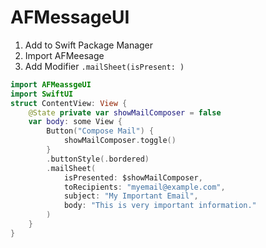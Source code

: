 #  AFMessageUI

1. Add to Swift Package Manager
2. Import AFMeesage
3. Add Modifier `.mailSheet(isPresent: )`
```swift
import AFMeassgeUI
import SwiftUI
struct ContentView: View {
    @State private var showMailComposer = false
    var body: some View {
        Button("Compose Mail") {
            showMailComposer.toggle()
        }
        .buttonStyle(.bordered)
        .mailSheet(
            isPresented: $showMailComposer,
            toRecipients: "myemail@example.com",
            subject: "My Important Email",
            body: "This is very important information."
        )
    }
}
```

